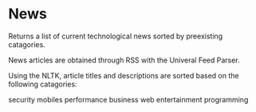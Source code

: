 News
====
Returns a list of current technological news sorted by preexisting catagories.

News articles are obtained through RSS with the Univeral Feed Parser.

Using the NLTK, article titles and descriptions are sorted based on the following catagories:

security
mobiles
performance
business
web
entertainment
programming
